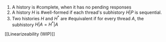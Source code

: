 1. A history is #complete, when it has no pending responses
2. A history $H$ is #well-formed if each thread's subhistory $H|P$ is sequential.
3. Two histories $H$ and $H^{*}$ are #equivalent if for every thread $A$, the subhistory $H|A = H^{*}|A$ 

[[Linearizeability (WIP)]]